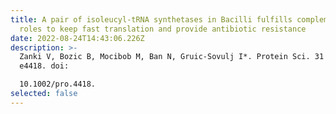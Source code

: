```yaml
---
title: A pair of isoleucyl-tRNA synthetases in Bacilli fulfills complementary
  roles to keep fast translation and provide antibiotic resistance
date: 2022-08-24T14:43:06.226Z
description: >-
  Zanki V, Bozic B, Mocibob M, Ban N, Gruic-Sovulj I*. Protein Sci. 31 (2022)
  e4418. doi:

  10.1002/pro.4418.
selected: false
---
```

